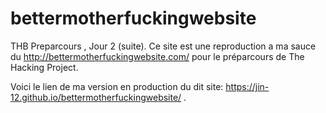 # bettermotherfuckingwebsite
THB Preparcours , Jour 2 (suite).
Ce site est une reproduction a ma sauce du http://bettermotherfuckingwebsite.com/ pour le préparcours de The Hacking Project.

Voici le lien de ma version en production du dit site: https://jin-12.github.io/bettermotherfuckingwebsite/ .

